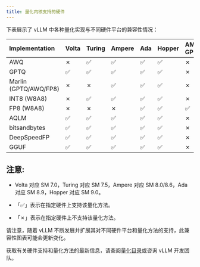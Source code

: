 ```yaml
---
title: 量化内核支持的硬件
---
```



下表展示了 vLLM 中各种量化实现与不同硬件平台的兼容性情况：

|Implementation|Volta|Turing|Ampere|Ada|Hopper|AMD GPU|Intel GPU|x86 CPU|AWS Inferentia|Google TPU|
|:----|:----|:----|:----|:----|:----|:----|:----|:----|:----|:----|
|AWQ|✗|✅︎|✅︎|✅︎|✅︎|✗|✗|✅︎|✗|✗|
|GPTQ|✅︎|✅︎|✅︎|✅︎|✅︎|✗|✗|✗|✗|✗|
|Marlin (GPTQ/AWQ/FP8)|✗|✗|✅︎|✅︎|✅︎|✗|✗|✗|✗|✗|
|INT8 (W8A8)|✗|✅︎|✅︎|✅︎|✅︎|✗|✗|✅︎|✗|✗|
|FP8 (W8A8)|✗|✗|✗|✅︎|✅︎|✅︎|✗|✗|✗|✗|
|AQLM|✅︎|✅︎|✅︎|✅︎|✅︎|✗|✗|✗|✗|✗|
|bitsandbytes|✅︎|✅︎|✅︎|✅︎|✅︎|✗|✗|✗|✗|✗|
|DeepSpeedFP|✅︎|✅︎|✅︎|✅︎|✅︎|✗|✗|✗|✗|✗|
|GGUF|✅︎|✅︎|✅︎|✅︎|✅︎|✗|✗|✗|✗|✗|

## 注意:

* Volta 对应 SM 7.0，Turing 对应 SM 7.5，Ampere 对应 SM 8.0/8.6，Ada 对应 SM 8.9，Hopper 对应 SM 9.0。

* 「✅︎」表示在指定硬件上支持该量化方法。

* 「✗」表示在指定硬件上不支持该量化方法。


请注意，随着 vLLM 不断发展并扩展其对不同硬件平台和量化方法的支持，此兼容性图表可能会更新变化。


获取有关硬件支持和量化方法的最新信息，请查阅[量化目录](https://github.com/vllm-project/vllm/tree/main/vllm/model_executor/layers/quantization)或咨询 vLLM 开发团队。

